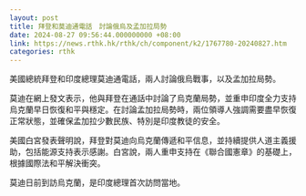 ```yaml
---
layout: post
title: 拜登和莫迪通電話　討論俄烏及孟加拉局勢
date: 2024-08-27 09:56:44.000000000 +08:00
link: https://news.rthk.hk/rthk/ch/component/k2/1767780-20240827.htm
categories: rthk
---
```


美國總統拜登和印度總理莫迪通電話，兩人討論俄烏戰事，以及孟加拉局勢。

莫迪在網上發文表示，他與拜登在通話中討論了烏克蘭局勢，並重申印度全力支持烏克蘭早日恢復和平與穩定。在討論孟加拉局勢時，兩位領導人強調需要盡早恢復正常狀態，並確保孟加拉少數民族、特別是印度教徒的安全。

美國白宮發表聲明說，拜登對莫迪向烏克蘭傳遞和平信息，並持續提供人道主義援助，包括能源支持表示感謝。白宮說，兩人重申支持在《聯合國憲章》的基礎上，根據國際法和平解決衝突。

莫迪日前到訪烏克蘭，是印度總理首次訪問當地。
